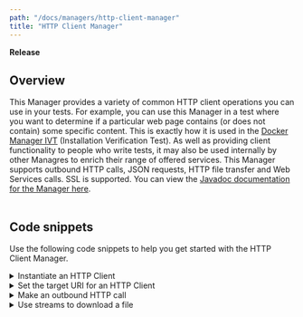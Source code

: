 ```yaml
---
path: "/docs/managers/http-client-manager"
title: "HTTP Client Manager"
---
```


**Release**

## Overview
This Manager provides a variety of common HTTP client                     operations you can use in your tests. For example, you                     can use this Manager in a test where you want to                     determine if a particular web page contains (or does not                     contain) some specific content. This is exactly how it is                     used in the <a href=                     "https://github.com/galasa-dev/managers/blob/master/galasa-managers-parent/galasa-managers-cloud-parent/dev.galasa.docker.manager.ivt/src/main/java/dev/galasa/docker/manager/ivt/DockerManagerIVT.java"                     target="_blank" rel="noopener noreferrer"> Docker Manager                     IVT</a> (Installation Verification Test). As well as                     providing client functionality to people who write tests,                     it may also be used internally by other Managres to                     enrich their range of offered services.                      This Manager supports outbound HTTP calls, JSON requests,                     HTTP file transfer and Web Services calls. SSL is                     supported.                     You can view the <a href=                     "https://javadoc.galasa.dev/dev/galasa/http/package-summary.html"                     target="_blank" rel="noopener noreferrer">Javadoc                     documentation for the Manager here</a>. <br>                     <br>




## Code snippets

Use the following code snippets to help you get started with the HTTP Client Manager.
 
<details><summary>Instantiate an HTTP Client</summary>

This code instantiates an HTTP Client.

```java
@Httpclient
public IHttpClient client;
```

You can just as simply instantiate multiple HTTP Clients.

```java
@Httpclient
public IHttpClient client1;

@Httpclient
public IHttpClient client2;
```

</details>

<details><summary>Set the target URI for an HTTP Client</summary>

This code sets an HTTP Client's target URI.

```java
@Httpclient
public IHttpClient client;

client.setURI("http://www.google.com");
```

You would typically use this call prior to, say, an outbound HTTP call
to retrieve the contents of a web page.

</details>

<details><summary>Make an outbound HTTP call</summary>

This code makes a get request to the given path.

```java
String pageContent = client.get("/images",false);
```

Use this call after a prior call to `setURI` to establish the URI endpoint of your request.
The second parameter - a boolean - causes the function to retry as required if set to `true`.

</details>

<details><summary>Use streams to download a file</summary>
The following code is an example of one way to download a file using streams.

```java
@Httpclient
public IHttpClient client;

File f = new File("/tmp/dev.galasa_0.7.0.jar");

client.setURI(new URI("https://p2.galasa.dev"));
CloseableHttpResponse response = client.getFile("/plugins/dev.galasa_0.7.0.jar");
InputStream in = response.getEntity().getContent();
OutputStream out = new FileOutputStream(f);
int count;
byte data[] = new byte[2048];
while((count = in.read(data)) != -1) {
   out.write(data, 0, count);
}
out.flush();
out.close();
```

The snippet begins by declaring `client` as before and `f`, an instance of `File`. The client's URI is set and its `getFile` method called to return `response` - an instance of `CloseableHttpResponse`.

The two streams `in` and `out` are declared and initialized and the data transferred from `in` to `out` in 2048 byte chunks, after which the output stream is flushed and then closed.

</details>


